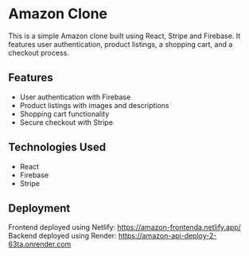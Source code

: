 # Amazon Clone

This is a simple Amazon clone built using React, Stripe and Firebase. It features user authentication, product listings, a shopping cart, and a checkout process.

## Features

- User authentication with Firebase
- Product listings with images and descriptions
- Shopping cart functionality
- Secure checkout with Stripe

## Technologies Used

- React
- Firebase
- Stripe

## Deployment
Frontend deployed using Netlify: https://amazon-frontenda.netlify.app/
Backend deployed using Render: https://amazon-api-deploy-2-63ta.onrender.com